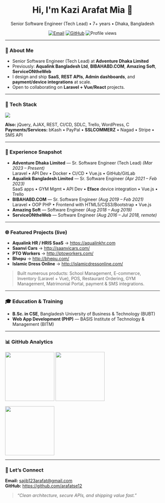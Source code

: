 <!-- Profile Header -->
<h1 align="center">Hi, I'm Kazi Arafat Mia 👋</h1>
<p align="center">
  Senior Software Engineer (Tech Lead) • 7+ years • Dhaka, Bangladesh
</p>

<p align="center">
  <a href="mailto:sajib123arafat@gmail.com"><img alt="Email" src="https://img.shields.io/badge/Email-sajib123arafat%40gmail.com-informational?logo=gmail"></a>
  <a href="https://github.com/arafatse12"><img alt="GitHub" src="https://img.shields.io/badge/GitHub-@arafatse12-black?logo=github"></a>
  <img alt="Profile views" src="https://komarev.com/ghpvc/?username=arafatse12&label=Profile%20views">
</p>

---

### 🚀 About Me
- Senior Software Engineer (Tech Lead) at **Adventure Dhaka Limited**  
- Previously: **Aqualink Bangladesh Ltd**, **BIBAHABD.COM**, **Amazing Soft**, **ServiceONtheWeb**
- I design and ship **SaaS**, **REST APIs**, **Admin dashboards**, and **payment/device integrations** at scale.
- Open to collaborating on **Laravel + Vue/React** projects.

---

### 🧰 Tech Stack
<p>
  <img src="https://skillicons.dev/icons?i=php,laravel,js,ts,react,vue,html,css,bootstrap,git,github,gitlab,docker,mysql" />
</p>

**Also:** jQuery, AJAX, REST, CI/CD, SDLC, Trello, WordPress, C  
**Payments/Services:** bKash • PayPal • **SSLCOMMERZ** • Nagad • Stripe • SMS API

---

### 🏢 Experience Snapshot
- **Adventure Dhaka Limited** — Sr. Software Engineer (Tech Lead) *(Mar 2023 – Present)*  
  Laravel • API Dev • Docker • CI/CD • Vue.js • GitHub/GitLab
- **Aqualink Bangladesh Limited** — Sr. Software Engineer *(Apr 2021 – Feb 2023)*  
  SaaS apps • GYM Mgmt • API Dev • **Eface** device integration • Vue.js • Trello
- **BIBAHABD.COM** — Sr. Software Engineer *(Aug 2019 – Feb 2021)*  
  Laravel • OOP PHP • Frontend with HTML5/CSS3/Bootstrap • Vue.js
- **Amazing Soft** — Software Engineer *(Aug 2018 – Aug 2019)*
- **ServiceONtheWeb** — Software Engineer *(Aug 2016 – Jul 2018, remote)*

---

### 🌐 Featured Projects (live)
- **Aqualink HR / HRIS SaaS** → https://aqualinkhr.com  
- **Saanvi Cars** → http://saanvicars.com/  
- **PTO Workers** → http://ptoworkers.com/  
- **Bhepu** → http://bhepu.com/  
- **Islamic Dress Online** → http://islamicdressonline.com/  

> Built numerous products: School Management, E-commerce, Inventory (Laravel + Vue), POS, Restaurant Ordering, GYM Management, Matrimonial Portal, payment & SMS integrations.

---

### 🎓 Education & Training
- **B.Sc. in CSE**, Bangladesh University of Business & Technology (BUBT)  
- **Web App Development (PHP)** — BASIS Institute of Technology & Management (BITM)

---

### 📊 GitHub Analytics
<p>
  <img src="https://github-readme-stats.vercel.app/api?username=arafatse12&show_icons=true&hide=issues&rank_icon=github" height="160" />
  <img src="https://github-readme-stats.vercel.app/api/top-langs/?username=arafatse12&layout=compact" height="160" />
</p>
<p>
  <img src="https://streak-stats.demolab.com?user=arafatse12" height="160" />
</p>

---

### 🤝 Let’s Connect
**Email:** <sajib123arafat@gmail.com>  
**GitHub:** https://github.com/arafatse12

> _“Clean architecture, secure APIs, and shipping value fast.”_
